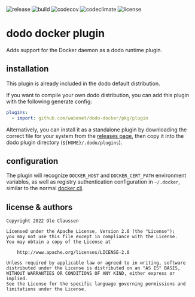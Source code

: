 ![release](https://img.shields.io/github/v/release/wabenet/dodo-docker?sort=semver)
![build](https://img.shields.io/github/workflow/status/wabenet/dodo-docker/CI?logo=github)
![codecov](https://img.shields.io/codecov/c/github/wabenet/dodo-docker?logo=codecov)
![codeclimate](https://img.shields.io/codeclimate/maintainability/wabenet/dodo-docker?logo=codeclimate)
![license](https://img.shields.io/github/license/wabenet/dodo-docker)

# dodo docker plugin

Adds support for the Docker daemon as a dodo runtime plugin.

## installation

This plugin is already included in the dodo default distribution.

If you want to compile your own dodo distribution, you can add this plugin with the
following generate config:

```yaml
plugins:
  - import: github.com/wabenet/dodo-docker/pkg/plugin
```

Alternatively, you can install it as a standalone plugin by downloading the
correct file for your system from the [releases page](https://github.com/wabenet/dodo-docker/releases),
then copy it into the dodo plugin directory (`${HOME}/.dodo/plugins`).

## configuration

The plugin will recognize `DOCKER_HOST` and `DOCKER_CERT_PATH` environment
variables, as well as registry authentication configuration in `~/.docker`,
similar to the normal [docker cli](https://docs.docker.com/engine/reference/commandline/cli/).

## license & authors

```text
Copyright 2022 Ole Claussen

Licensed under the Apache License, Version 2.0 (the "License");
you may not use this file except in compliance with the License.
You may obtain a copy of the License at

    http://www.apache.org/licenses/LICENSE-2.0

Unless required by applicable law or agreed to in writing, software
distributed under the License is distributed on an "AS IS" BASIS,
WITHOUT WARRANTIES OR CONDITIONS OF ANY KIND, either express or implied.
See the License for the specific language governing permissions and
limitations under the License.
```
